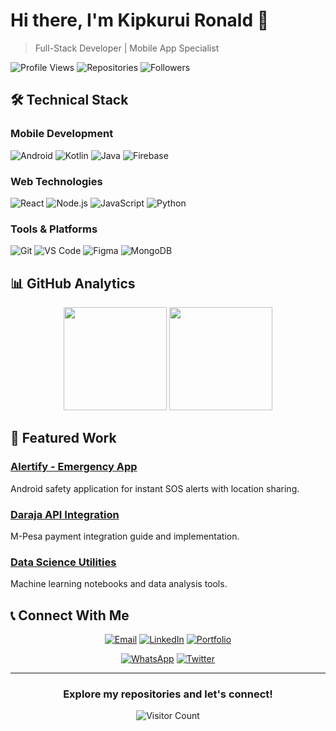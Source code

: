 # Hi there, I'm Kipkurui Ronald 👋

> Full-Stack Developer | Mobile App Specialist

![Profile Views](https://komarev.com/gh/username?color=blue&label=Profile+Views)
![Repositories](https://badgen.net/badge/Repositories/10%2B/blue)
![Followers](https://badgen.net/github/followers/KipkuruiRonald?color=blue)

## 🛠️ Technical Stack

### Mobile Development
![Android](https://img.shields.io/badge/Android-3DDC84?style=for-the-badge&logo=android&logoColor=white)
![Kotlin](https://img.shields.io/badge/Kotlin-0095D5?style=for-the-badge&logo=kotlin&logoColor=white)
![Java](https://img.shields.io/badge/Java-ED8B00?style=for-the-badge&logo=java&logoColor=white)
![Firebase](https://img.shields.io/badge/Firebase-FFCA28?style=for-the-badge&logo=firebase&logoColor=white)

### Web Technologies
![React](https://img.shields.io/badge/React-20232A?style=for-the-badge&logo=react&logoColor=61DAFB)
![Node.js](https://img.shields.io/badge/Node.js-339933?style=for-the-badge&logo=nodedotjs&logoColor=white)
![JavaScript](https://img.shields.io/badge/JavaScript-F7DF1E?style=for-the-badge&logo=javascript&logoColor=black)
![Python](https://img.shields.io/badge/Python-3776AB?style=for-the-badge&logo=python&logoColor=white)

### Tools & Platforms
![Git](https://img.shields.io/badge/Git-F05032?style=for-the-badge&logo=git&logoColor=white)
![VS Code](https://img.shields.io/badge/VS_Code-007ACC?style=for-the-badge&logo=visual-studio-code&logoColor=white)
![Figma](https://img.shields.io/badge/Figma-F24E1E?style=for-the-badge&logo=figma&logoColor=white)
![MongoDB](https://img.shields.io/badge/MongoDB-4EA94B?style=for-the-badge&logo=mongodb&logoColor=white)

## 📊 GitHub Analytics

<p align="center">
  <img height="165em" src="https://github-readme-stats.vercel.app/api?username=KipkuruiRonald&show_icons=true&theme=default&hide_border=true&count_private=true" />
  <img height="165em" src="https://github-readme-stats.vercel.app/api/top-langs/?username=KipkuruiRonald&layout=compact&theme=default&hide_border=true" />
</p>

## 💼 Featured Work

### [Alertify - Emergency App](https://github.com/KipkuruiRonald/alertify)
Android safety application for instant SOS alerts with location sharing.

### [Daraja API Integration](https://github.com/KipkuruiRonald/daraja-api)
M-Pesa payment integration guide and implementation.

### [Data Science Utilities](https://github.com/KipkuruiRonald/data-science)
Machine learning notebooks and data analysis tools.

## 📞 Connect With Me

<div align="center">

[![Email](https://img.shields.io/badge/Email-kipkuruireuben@gmail.com-D14836?style=for-the-badge&logo=gmail&logoColor=white)](mailto:kipkuruireuben@gmail.com)
[![LinkedIn](https://img.shields.io/badge/LinkedIn-Connect-0077B5?style=for-the-badge&logo=linkedin&logoColor=white)](https://linkedin.com/in/kipkurui-reuben)
[![Portfolio](https://img.shields.io/badge/Portfolio-View-000000?style=for-the-badge&logo=google-chrome&logoColor=white)](https://kipkuruireuben.com)

[![WhatsApp](https://img.shields.io/badge/WhatsApp-Chat-25D366?style=for-the-badge&logo=whatsapp&logoColor=white)](https://wa.me/254759455996)
[![Twitter](https://img.shields.io/badge/Twitter-Follow-000000?style=for-the-badge&logo=x&logoColor=white)](https://twitter.com/kipkuruireuben)

</div>

---

<div align="center">

### Explore my repositories and let's connect!

![Visitor Count](https://profile-counter.glitch.me/KipkuruiRonald/count.svg)

</div>
